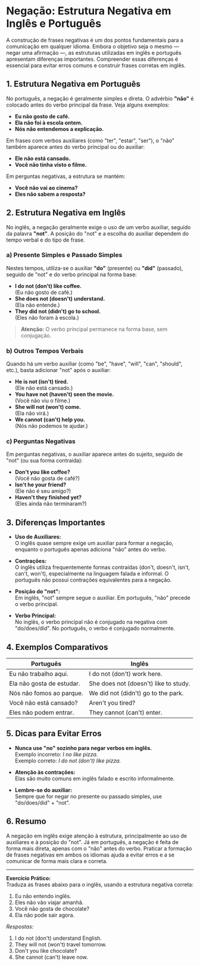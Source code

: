 
# Negação: Estrutura Negativa em Inglês e Português

A construção de frases negativas é um dos pontos fundamentais para a comunicação em qualquer idioma. Embora o objetivo seja o mesmo — negar uma afirmação —, as estruturas utilizadas em inglês e português apresentam diferenças importantes. Compreender essas diferenças é essencial para evitar erros comuns e construir frases corretas em inglês.

## 1. Estrutura Negativa em Português

No português, a negação é geralmente simples e direta. O advérbio **"não"** é colocado antes do verbo principal da frase. Veja alguns exemplos:

- **Eu não gosto de café.**
- **Ela não foi à escola ontem.**
- **Nós não entendemos a explicação.**

Em frases com verbos auxiliares (como "ter", "estar", "ser"), o "não" também aparece antes do verbo principal ou do auxiliar:

- **Ele não está cansado.**
- **Você não tinha visto o filme.**

Em perguntas negativas, a estrutura se mantém:

- **Você não vai ao cinema?**
- **Eles não sabem a resposta?**

## 2. Estrutura Negativa em Inglês

No inglês, a negação geralmente exige o uso de um verbo auxiliar, seguido da palavra **"not"**. A posição do "not" e a escolha do auxiliar dependem do tempo verbal e do tipo de frase.

### a) Presente Simples e Passado Simples

Nestes tempos, utiliza-se o auxiliar **"do"** (presente) ou **"did"** (passado), seguido de "not" e do verbo principal na forma base:

- **I do not (don't) like coffee.**  
  (Eu não gosto de café.)
- **She does not (doesn't) understand.**  
  (Ela não entende.)
- **They did not (didn't) go to school.**  
  (Eles não foram à escola.)

> **Atenção:** O verbo principal permanece na forma base, sem conjugação.

### b) Outros Tempos Verbais

Quando há um verbo auxiliar (como "be", "have", "will", "can", "should", etc.), basta adicionar "not" após o auxiliar:

- **He is not (isn't) tired.**  
  (Ele não está cansado.)
- **You have not (haven't) seen the movie.**  
  (Você não viu o filme.)
- **She will not (won't) come.**  
  (Ela não virá.)
- **We cannot (can't) help you.**  
  (Nós não podemos te ajudar.)

### c) Perguntas Negativas

Em perguntas negativas, o auxiliar aparece antes do sujeito, seguido de "not" (ou sua forma contraída):

- **Don't you like coffee?**  
  (Você não gosta de café?)
- **Isn't he your friend?**  
  (Ele não é seu amigo?)
- **Haven't they finished yet?**  
  (Eles ainda não terminaram?)

## 3. Diferenças Importantes

- **Uso de Auxiliares:**  
  O inglês quase sempre exige um auxiliar para formar a negação, enquanto o português apenas adiciona "não" antes do verbo.

- **Contrações:**  
  O inglês utiliza frequentemente formas contraídas (don't, doesn't, isn't, can't, won't), especialmente na linguagem falada e informal. O português não possui contrações equivalentes para a negação.

- **Posição do "not":**  
  Em inglês, "not" sempre segue o auxiliar. Em português, "não" precede o verbo principal.

- **Verbo Principal:**  
  No inglês, o verbo principal não é conjugado na negativa com "do/does/did". No português, o verbo é conjugado normalmente.

## 4. Exemplos Comparativos

| Português                      | Inglês                        |
|---------------------------------|-------------------------------|
| Eu não trabalho aqui.           | I do not (don't) work here.   |
| Ela não gosta de estudar.       | She does not (doesn't) like to study. |
| Nós não fomos ao parque.        | We did not (didn't) go to the park. |
| Você não está cansado?          | Aren't you tired?             |
| Eles não podem entrar.          | They cannot (can't) enter.    |

## 5. Dicas para Evitar Erros

- **Nunca use "no" sozinho para negar verbos em inglês.**  
  Exemplo incorreto: *I no like pizza.*  
  Exemplo correto: *I do not (don't) like pizza.*

- **Atenção às contrações:**  
  Elas são muito comuns em inglês falado e escrito informalmente.

- **Lembre-se do auxiliar:**  
  Sempre que for negar no presente ou passado simples, use "do/does/did" + "not".

## 6. Resumo

A negação em inglês exige atenção à estrutura, principalmente ao uso de auxiliares e à posição do "not". Já em português, a negação é feita de forma mais direta, apenas com o "não" antes do verbo. Praticar a formação de frases negativas em ambos os idiomas ajuda a evitar erros e a se comunicar de forma mais clara e correta.

---
**Exercício Prático:**  
Traduza as frases abaixo para o inglês, usando a estrutura negativa correta:

1. Eu não entendo inglês.
2. Eles não vão viajar amanhã.
3. Você não gosta de chocolate?
4. Ela não pode sair agora.

*Respostas:*

1. I do not (don't) understand English.
2. They will not (won't) travel tomorrow.
3. Don't you like chocolate?
4. She cannot (can't) leave now.
```
